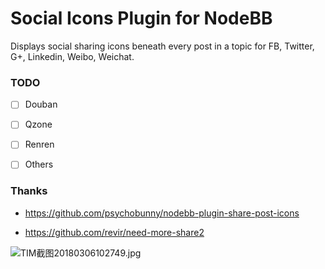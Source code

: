 # Social Icons Plugin for NodeBB

Displays social sharing icons beneath every post in a topic for FB, Twitter, G+, Linkedin, Weibo, Weichat.

### TODO

 - [ ] Douban
 - [ ] Qzone
 - [ ] Renren
 - [ ] Others


### Thanks

- https://github.com/psychobunny/nodebb-plugin-share-post-icons

- https://github.com/revir/need-more-share2


![TIM截图20180306102749.jpg](https://i.loli.net/2018/03/06/5a9dfcc2cce65.jpg)